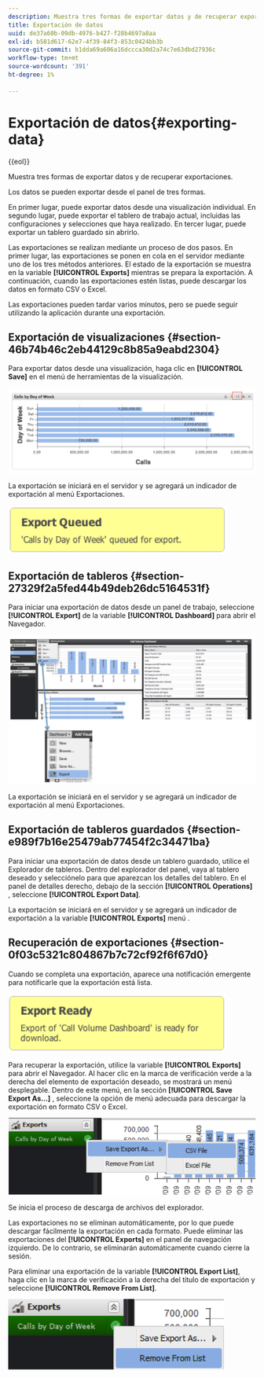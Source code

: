 ```yaml
---
description: Muestra tres formas de exportar datos y de recuperar exportaciones.
title: Exportación de datos
uuid: de37a60b-09db-4976-b427-f28b4697a8aa
exl-id: b581d617-62e7-4f39-84f3-853c0424bb3b
source-git-commit: b1dda69a606a16dccca30d2a74c7e63dbd27936c
workflow-type: tm+mt
source-wordcount: '391'
ht-degree: 1%

---
```


# Exportación de datos{#exporting-data}

{{eol}}

Muestra tres formas de exportar datos y de recuperar exportaciones.

Los datos se pueden exportar desde el panel de tres formas.

En primer lugar, puede exportar datos desde una visualización individual. En segundo lugar, puede exportar el tablero de trabajo actual, incluidas las configuraciones y selecciones que haya realizado. En tercer lugar, puede exportar un tablero guardado sin abrirlo.

Las exportaciones se realizan mediante un proceso de dos pasos. En primer lugar, las exportaciones se ponen en cola en el servidor mediante uno de los tres métodos anteriores. El estado de la exportación se muestra en la variable **[!UICONTROL Exports]** mientras se prepara la exportación. A continuación, cuando las exportaciones estén listas, puede descargar los datos en formato CSV o Excel.

Las exportaciones pueden tardar varios minutos, pero se puede seguir utilizando la aplicación durante una exportación.

## Exportación de visualizaciones {#section-46b74b46c2eb44129c8b85a9eabd2304}

Para exportar datos desde una visualización, haga clic en **[!UICONTROL Save]** en el menú de herramientas de la visualización.

![](assets/export_visual.png)

La exportación se iniciará en el servidor y se agregará un indicador de exportación al menú Exportaciones.

![](assets/export_queued.png)

## Exportación de tableros {#section-27329f2a5fed44b49deb26dc5164531f}

Para iniciar una exportación de datos desde un panel de trabajo, seleccione **[!UICONTROL Export]** de la variable **[!UICONTROL Dashboard]** para abrir el Navegador.

![](assets/export_dashboard.png)

La exportación se iniciará en el servidor y se agregará un indicador de exportación al menú Exportaciones.

## Exportación de tableros guardados {#section-e989f7b16e25479ab77454f2c34471ba}

Para iniciar una exportación de datos desde un tablero guardado, utilice el Explorador de tableros. Dentro del explorador del panel, vaya al tablero deseado y selecciónelo para que aparezcan los detalles del tablero. En el panel de detalles derecho, debajo de la sección **[!UICONTROL Operations]** , seleccione **[!UICONTROL Export Data]**.

La exportación se iniciará en el servidor y se agregará un indicador de exportación a la variable **[!UICONTROL Exports]** menú .

## Recuperación de exportaciones {#section-0f03c5321c804867b7c72cf92f6f67d0}

Cuando se completa una exportación, aparece una notificación emergente para notificarle que la exportación está lista.

![](assets/export_ready.png)

Para recuperar la exportación, utilice la variable **[!UICONTROL Exports]** para abrir el Navegador. Al hacer clic en la marca de verificación verde a la derecha del elemento de exportación deseado, se mostrará un menú desplegable. Dentro de este menú, en la sección **[!UICONTROL Save Export As…]** , seleccione la opción de menú adecuada para descargar la exportación en formato CSV o Excel.

![](assets/export_save_as.png)

Se inicia el proceso de descarga de archivos del explorador.

Las exportaciones no se eliminan automáticamente, por lo que puede descargar fácilmente la exportación en cada formato. Puede eliminar las exportaciones del **[!UICONTROL Exports]** en el panel de navegación izquierdo. De lo contrario, se eliminarán automáticamente cuando cierre la sesión.

Para eliminar una exportación de la variable **[!UICONTROL Export List]**, haga clic en la marca de verificación a la derecha del título de exportación y seleccione **[!UICONTROL Remove From List]**.

![](assets/export_remove_from_list.png)
